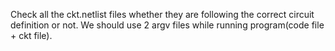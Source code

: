 Check all the ckt.netlist files whether they are following the correct circuit definition or not.
We should use 2 argv files while running program(code file + ckt file).
